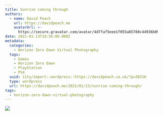 ```yaml
---
title: Sunrise coming through
authors:
  - name: David Peach
    url: https://davidpeach.me
    avatarUrl: >-
      https://secure.gravatar.com/avatar/4d7faf5eee1f055a85788c44936b8995eaab6dfb004e7854ec747ccb272e91ee?s=96&d=mm&r=g
date: 2021-01-13T19:56:00.000Z
metadata:
  categories:
    - Horizon Zero Dawn Virtual Photography
  tags:
    - Games
    - Horizon Zero Dawn
    - PlayStation
    - PS4
  uuid: 11ty/import::wordpress::https://davidpeach.co.uk/?p=38316
  type: wordpress
  url: https://davidpeach.me/2021/01/13/sunrise-coming-through/
tags:
  - horizon-zero-dawn-virtual-photography
---
```

[![](/assets/Horizon-Zero-Dawn™_-Complete-E-PZT1Yr18IRjn.jpg)](/assets/Horizon-Zero-Dawn™_-Complete-E-PZT1Yr18IRjn.jpg)